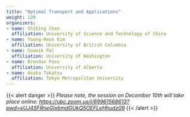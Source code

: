 ```yaml
---
title: "Optimal Transport and Applications"
weight: 120
organizers:
- name: Shibing Chen
  affiliation: University of Science and Technology of China
- name: Young-Heon Kim
  affiliation: University of British Columbia
- name: Soumik Pal
  affiliation: University of Washington
- name: Brendan Pass
  affiliation: University of Alberta
- name: Asuka Takatsu
  affiliation: Tokyo Metropolitan University
---
```

{{< alert danger >}}
_Please note, the session on December 10th will take place online:
https://ubc.zoom.us/j/69961568613?pwd=eUJ4SFRneGIxbmdGUkQ5OEFLeHhudz09_
{{< /alert >}}

